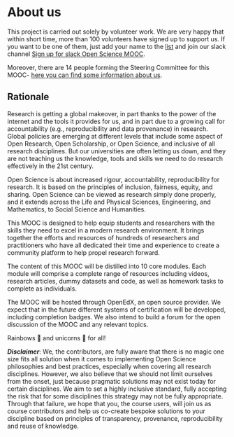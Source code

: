 # About us

This project is carried out solely by volunteer work. We are very happy that within short time, more than 100 volunteers have signed up to support us. If you want to be one of them, just add your name to the [list](https://docs.google.com/spreadsheets/d/1FEbnxBkmIQFDEViTgZDn0AJ0MSK6eDSBEgZuCkW_B5s/edit?usp=drive_web) and join our slack channel [Sign up for slack Open Science MOOC](https://openmooc-ers-slackin.herokuapp.com/).

Moreover, there are 14 people forming the Steering Committee for this MOOC- [here you can find some information about us](https://opensciencemooc.github.io/site/People/#steering).

## Rationale

Research is getting a global makeover, in part thanks to the power of the internet and the tools it provides for us, and in part due to a growing call for accountability (e.g., reproducibility and data provenance) in research. Global policies are emerging at different levels that include some aspect of Open Research, Open Scholarship, or Open Science, and inclusive of all research disciplines. But our universities are often letting us down, and they are not teaching us the knowledge, tools and skills we need to do research effectively in the 21st century.

Open Science is about increased rigour, accountability, reproducibility for research. It is based on the principles of inclusion, fairness, equity, and sharing. Open Science can be viewed as research simply done properly, and it extends across the Life and Physical Sciences, Engineering, and Mathematics, to Social Science and Humanities.

This MOOC is designed to help equip students and researchers with the skills they need to excel in a modern research environment. It brings together the efforts and resources of hundreds of researchers and practitioners who have all dedicated their time and experience to create a community platform to help propel research forward.

The content of this MOOC will be distilled into 10 core modules. Each module will comprise a complete range of resources including videos, research articles, dummy datasets and code, as well as homework tasks to complete as individuals.

The MOOC will be hosted through OpenEdX, an open source provider. We expect that in the future different systems of certification will be developed, including completion badges. We also intend to build a forum for the open discussion of the MOOC and any relevant topics.

Rainbows :rainbow: and unicorns :unicorn: for all!

**_Disclaimer_**: We, the contributors, are fully aware that there is no magic one size fits all solution when it comes to implementing Open Science philosophies and best practices, especially when covering all research disciplines. However, we also believe that we should not limit ourselves from the onset, just because pragmatic solutions may not exist today for certain disciplines. We aim to set a highly inclusive standard, fully accepting the risk that for some disciplines this strategy may not be fully appropriate. Through that failure, we hope that you, the course users, will join us as course contributors and help us co-create bespoke solutions to your discipline based on principles of transparency, provenance, reproducibility and reuse of knowledge.
